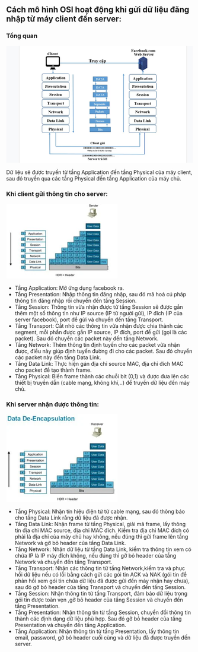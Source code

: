 ## Cách mô hình OSI hoạt động khi gửi dữ liệu đăng nhập từ máy client đến server:

### Tổng quan

![OSI Image](../images/workflow.png)

Dữ liệu sẽ được truyền từ tầng Application đến tầng Physical của máy client, sau đó truyền qua các tầng Physical đến tầng Application của máy chủ.

### Khi client gửi thông tin cho server:

![Client](../images/client.png)

- Tầng Application: Mở ứng dụng facebook ra.
- Tầng Presentation: Nhập thông tin đăng nhập, sau đó mã hoá cú pháp thông tin đăng nhập rồi chuyển đến tầng Session.
- Tầng Session: Thông tin vừa nhận được từ tầng Session sẽ được gắn thêm một số thông tin như IP source (IP từ người gửi), IP đích (IP của server facebook), port để gửi và chuyển đến tầng Transport.
- Tầng Transport: Cắt nhỏ các thông tin vừa nhận được chia thành các segment, mỗi phần được gắn IP source, IP đích, port để gửi (gọi là các packet). Sau đó chuyển các packet này đến tầng Network.
- Tầng Network: Thêm thông tin định tuyến cho các packet vừa nhận được, điều này giúp định tuyến đường đi cho các packet. Sau đó chuyển các packet này đến tầng Data Link.
- Tầng Data Link: Thực hiện gán địa chỉ source MAC, địa chỉ đích MAC cho packet để tạo thành frame.
- Tầng Physical: Biến frame thành các chuỗi bit (0,1) và được đưa lên các thiết bị truyền dẫn (cable mạng, không khí,..) để truyền dữ liệu đến máy chủ.

### Khi server nhận được thông tin:

![Server](../images/server.png)

- Tầng Physical: Nhận tín hiệu điện tử từ cable mạng, sau đó thông báo cho tầng Data Link rằng dữ liệu đã được nhận.
- Tầng Data Link: Nhận frame từ tầng Physical, giải mã frame, lấy thông tin địa chỉ MAC source, địa chỉ MAC đích. Kiểm tra địa chỉ MAC đích có phải là địa chỉ của máy chủ hay không, nếu đúng thì gửi frame lên tầng Network và gỡ bỏ header của tầng Data Link.
- Tầng Network: Nhận dữ liệu từ tầng Data Link, kiểm tra thông tin xem có chứa IP là IP máy đích không, nếu đúng thì gỡ bỏ header của tầng Network và chuyển đến tầng Transport.
- Tầng Transport: Nhận các thông tin từ tầng Network,kiểm tra và phục hồi dữ liệu nếu có lỗi bằng cách gửi các gói tin ACK và NAK (gói tin để phản hồi xem gói tin chứa dữ liệu đã được gửi đến máy nhận hay chưa), sau đó gỡ bỏ header của tầng Transport và chuyển đến tầng Session.
- Tầng Session: Nhận thông tin từ tầng Transport, đảm bảo dữ liệu trong gói tin được toàn vẹn ,gỡ bỏ header của tầng Session và chuyển đến tầng Presentation.
- Tầng Presentation: Nhận thông tin từ tầng Session, chuyển đổi thông tin thành các định dạng dữ liệu phù hợp. Sau đó gỡ bỏ header của tầng Presentation và chuyển đến tầng Application.
- Tầng Application: Nhận thông tin từ tầng Presentation, lấy thông tin email, password, gỡ bỏ header cuối cùng và dữ liệu đã được truyền đến server.

